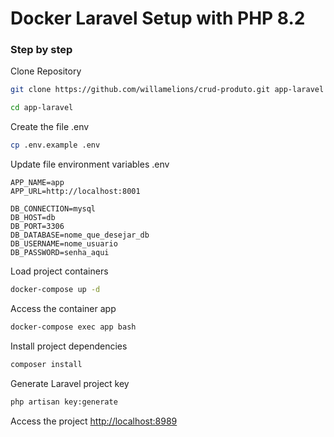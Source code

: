 
# Docker Laravel Setup with PHP 8.2

### Step by step
Clone Repository
```sh
git clone https://github.com/willamelions/crud-produto.git app-laravel
```
```sh
cd app-laravel
```


Create the file .env
```sh
cp .env.example .env
```


Update file environment variables .env
```dosini
APP_NAME=app
APP_URL=http://localhost:8001

DB_CONNECTION=mysql
DB_HOST=db
DB_PORT=3306
DB_DATABASE=nome_que_desejar_db
DB_USERNAME=nome_usuario
DB_PASSWORD=senha_aqui

```


Load project containers
```sh
docker-compose up -d
```


Access the container app
```sh
docker-compose exec app bash
```


Install project dependencies
```sh
composer install
```


Generate Laravel project key
```sh
php artisan key:generate
```


Access the project
[http://localhost:8989](http://localhost:8989)
